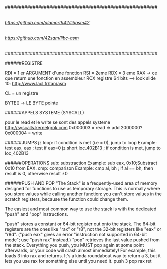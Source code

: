 #######################################################
######											#######
######	https://github.com/alamorth42/libasm42	#######
######	https://github.com/42sam/libc-asm		#######
#######################################################

######REGISTRE

RDI = 1 er ARGUMENT d'une fonction
RSI = 2eme
RDX = 3 eme
RAX -> ce que return une fonction en assembleur
RCX registre 64 bits
	--> look slide 10: http://www.lacl.fr/tan/asm

CL = un registre

BYTE[] -> LE BYTE pointe

######APPELS SYSTEME (SYSCALL)

pour le read et le write se sont des appels systeme http://syscalls.kernelgrok.com
0x000003 = read => add 2000000?
0x000004 = write

######JUMPS
jz loop: if condition is met (i.e = 0), jump to loop
Example:
test eax, eax            ; test if eax=0
jz   short loc_402B13    ; if condition is met, jump to loc_402B13

######OPERATIONS
sub: substraction
Example:
sub eax, 0x10;Substract 0x10 from EAX.
cmp: comparison
Example:
cmp al, bh 		; if al == bh, then result is 0, otherwise result ≠0

######PUSH AND POP
"The Stack" is a frequently-used area of memory designed for functions to use as temporary storage.  This is normally where you store values while calling another function: you can't store values in the scratch registers, because the function could change them.

The easiest and most common way to use the stack is with the dedicated "push" and "pop" instructions.

"push" stores a constant or 64-bit register out onto the stack.  The 64-bit registers are the ones like "rax" or "r8", not the 32-bit registers like "eax" or "r8d".  ("push eax" gives an error "instruction not supported in 64-bit mode"; use "push rax" instead.)
"pop" retrieves the last value pushed from the stack.  Everything you push, you MUST pop again at some point afterwards, or your code will crash almost immediately!
For example, this loads 3 into rax and returns.  It's a kinda roundabout way to return a 3, but it lets you use rax for something else until you need it.
push 3
pop rax
ret
